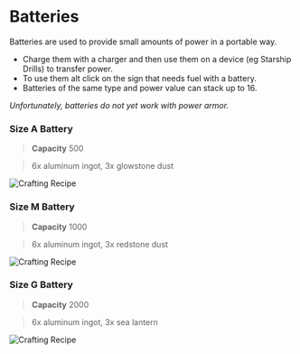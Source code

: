 # Batteries 

Batteries are used to provide small amounts of power in a portable way.

- Charge them with a charger and then use them on a device (eg Starship Drills) to transfer power.
- To use them alt click on the sign that needs fuel with a battery.
- Batteries of the same type and power value can stack up to 16.

*Unfortunately, batteries do not yet work with power armor.*

### Size A Battery 
> **Capacity** 500

> 6x aluminum ingot, 3x glowstone dust

![Crafting Recipe](https://imgur.com/i7dhOAs.png "Crafting Recipe")

### Size M Battery 
> **Capacity** 1000

> 6x aluminum ingot, 3x redstone dust

![Crafting Recipe](https://imgur.com/8KDpiBo.png "Crafting Recipe")

### Size G Battery 
> **Capacity** 2000

> 6x aluminum ingot, 3x sea lantern

![Crafting Recipe](https://imgur.com/AdnDfxm.png "Crafting Recipe")
